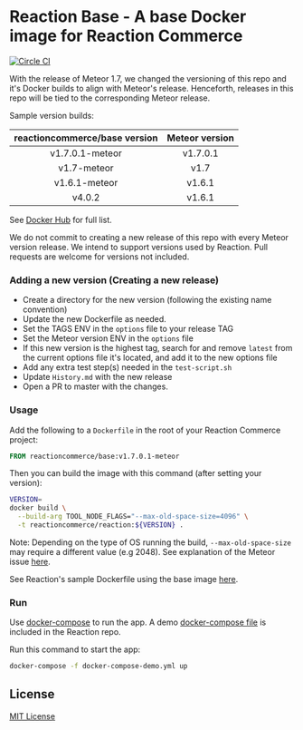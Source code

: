 # Reaction Base - A base Docker image for Reaction Commerce

[![Circle CI](https://circleci.com/gh/reactioncommerce/base/tree/master.svg?style=svg)](https://circleci.com/gh/reactioncommerce/base/tree/master)

With the release of Meteor 1.7, we changed the versioning of this repo and it's Docker builds to align with Meteor's release. Henceforth, releases in this repo will be tied to the corresponding Meteor release.

Sample version builds:

| reactioncommerce/base version       | Meteor version  |
| :----------------------------------:|:---------------:|
| v1.7.0.1-meteor                     | v1.7.0.1        |
| v1.7-meteor                         | v1.7            |
| v1.6.1-meteor                       | v1.6.1          |
| v4.0.2                              | v1.6.1          |

See [Docker Hub](https://hub.docker.com/r/reactioncommerce/base/tags/) for full list.

We do not commit to creating a new release of this repo with every Meteor version release. We intend to support versions used by Reaction. Pull requests are welcome for versions not included.

### Adding a new version (Creating a new release)
- Create a directory for the new version (following the existing name convention)
- Update the new Dockerfile as needed.
- Set the TAGS ENV in the `options` file to your release TAG
- Set the Meteor version ENV in the `options` file
- If this new version is the highest tag, search for and remove `latest` from the current options file it's located, and add it to the new options file
- Add any extra test step(s) needed in the `test-script.sh`
- Update `History.md` with the new release
- Open a PR to master with the changes.

### Usage

Add the following to a `Dockerfile` in the root of your Reaction Commerce project:

```Dockerfile
FROM reactioncommerce/base:v1.7.0.1-meteor
```

Then you can build the image with this command (after setting your version):

```sh
VERSION=
docker build \
  --build-arg TOOL_NODE_FLAGS="--max-old-space-size=4096" \
  -t reactioncommerce/reaction:${VERSION} .
```

Note: Depending on the type of OS running the build, `--max-old-space-size` may require a different value (e.g 2048). See explanation of the Meteor issue [here](https://github.com/meteor/meteor/issues/8513).

See Reaction's sample Dockerfile using the base image [here](https://github.com/reactioncommerce/reaction/blob/master/Dockerfile).

### Run

Use [docker-compose](https://docs.docker.com/compose/) to run the app. A demo [docker-compose file](https://github.com/reactioncommerce/reaction/blob/master/docker-compose-demo.yml) is included in the Reaction repo.

Run this command to start the app:

```sh
docker-compose -f docker-compose-demo.yml up
```

## License

[MIT License](./LICENSE.md)
